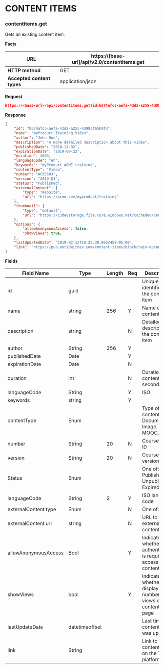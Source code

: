 ﻿**CONTENT ITEMS**
=================

### contentitems.get

Gets an existing content item.

**Facts**

| **URL**                    | https://[base-url]/api/v2.0/contentitems.get |
|----------------------------|------------------|
| **HTTP method**            | GET              |
| **Accepted content types** | application/json |

**Request**

```json
https://<base-url>/api/contentitems.get?id=b674afc5-aefa-43d2-a255-4d993f65b9fd
```


**Response**

```json
{
    "id": "b674afc5-aefa-43d2-a255-4d993f65b9fd",
    "name": "myProduct Training Video",
    "author": "John Doe",
    "description": "A more detailed description about this video",
    "publishedDate": "2018-12-02",
    "expirationDate": "2019-09-22",
    "duration": 3600,
    "languageCode": "en",
    "keywords": "myProduct ACME training",
    "contentType": "Video",
    "number": "AC5560J",
    "version": "2019-Q1",
    "status": "Published",
    "externalContent": {
        "type": "WebSite",
        "url": "https://acme.com/myproduct/training"
    },
    "thumbnail": {
        "type": "default",
        "url": "https://c3devstorage.file.core.windows.net/cachedev/content/images/thumbnail/d0994cc0-8a90-4e84-8255-da314d86c51c?sv=2018-03-28&sr=f&si=c3636753111713397868&sig=n4m044HRyUqUYKz3BYvcn1Piq6xLuulf5xcvxI6zZxs%3D&tk=636860780739679405",
    },
    "options": {
        "allowAnonymousAccess": false,
        "showViews": true,
    },
    "lastUpdatedDate": "2019-02-12T18:25:30.8602458-05:00",
    "link": "https://pub.ontidwitdev.com/content-items/blockchain-document",
}

```

**Fields**

| **Field Name**       | **Type**       | **Length** | **Req** | **Description**                                                           |
|----------------------|----------------|------------|---------|---------------------------------------------------------------------------|
| id                   | guid           |            |         | Unique identifier of the content item                                     |
| name                 | string         | 256        | Y       | Name of the content item                                                  |
| description          | string         |            | N       | Detailed description of the content item                                  |
| author               | String         | 256        | Y       |                                                                           |
| publishedDate        | Date           |            | Y       |                                                                           |
| expirationDate       | Date           |            | N       |                                                                           |
| duration             | int            |            | N       | Duration of content in seconds                                            |
| languageCode         | String         |            | Y       | ISO                                                                       |
| keywords             | string         |            | Y       |                                                                           |
| contentType          | Enum           |            |         | Type of content: Document, Image, Video, MOOC, …                          |
| number               | String         | 20         | N       | Course \# or ID                                                           |
| version              | String         | 20         | N       | Course version                                                            |
| Status               | Enum           |            |         | One of: Published, Unpublished, Expired                                   |
| languageCode         | String         | 2          | Y       | ISO language code                                                         |
| externalContent.type | Enum           |            | N       | One of:                                                                   |
| externalContent.url  | string         |            | N       | URL to the external content                                               |
| allowAnonymousAccess | Bool           |            | Y       | Indicates whether authentication is requires to access the content        |
| showViews            | bool           |            | Y       | Indicates whether to display the number of views on the content item page |
| lastUpdateDate       | datetimeoffset |            |         | Last time the content item was updated                                    |
| link                 | String         |            |         | Link to the content item on the TidWiT platform                           |
